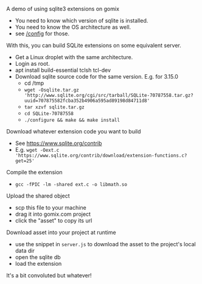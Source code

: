 A demo of using sqlite3 extensions on gomix

- You need to know which version of sqlite is installed.
- You need to know the OS architecture as well.
- see [/config](https://gomix.com/#!/project/gomix-sqlite3-extensions-howto/config) for those.

With this, you can build SQLite extensions on some equivalent server.

- Get a Linux droplet with the same architecture.
- Login as root.
- apt install build-essential tclsh tcl-dev
- Download sqlite source code for the same version. E.g. for 3.15.0
  - cd /tmp
  - `wget -Osqlite.tar.gz 'http://www.sqlite.org/cgi/src/tarball/SQLite-70787558.tar.gz?uuid=707875582fcba352b4906a595ad89198d84711d8'`
  - `tar xzvf sqlite.tar.gz`
  - `cd SQLite-70787558`
  - `./configure && make && make install`

Download whatever extension code you want to build
  
- See https://www.sqlite.org/contrib
- E.g. `wget -Oext.c 'https://www.sqlite.org/contrib/download/extension-functions.c?get=25'`

Compile the extension

- `gcc -fPIC -lm -shared ext.c -o libmath.so`

Upload the shared object

- scp this file to your machine
- drag it into gomix.com project
- click the "asset" to copy its url

Download asset into your project at runtime

- use the snippet in `server.js` to download the asset to the project's local data dir
- open the sqlite db
- load the extension

It's a bit convoluted but whatever!
